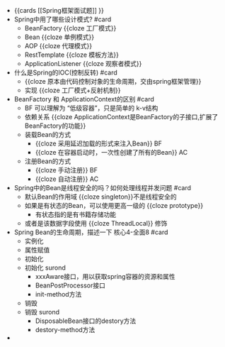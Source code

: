 - {{cards [[Spring框架面试题]] }}
- Spring中用了哪些设计模式? #card
	- BeanFactory {{cloze 工厂模式}}
	- Bean {{cloze 单例模式}}
	- AOP {{cloze 代理模式}}
	- RestTemplate {{cloze 模板方法}}
	- ApplicationListener {{cloze 观察者模式}}
- 什么是Spring的IOC(控制反转) #card
	- {{cloze 原本由代码控制对象的生命周期，交由spring框架管理}}
	- 实现 {{cloze 工厂模式+反射机制}}
- BeanFactory 和 ApplicationContext的区别 #card
	- BF 可以理解为 “低级容器”，只是简单的 k-v结构
	- 依赖关系 {{cloze ApplicationContext是BeanFactory的子接口,扩展了BeanFactory的功能}}
	- 装载Bean的方式
		- {{cloze 采用延迟加载的形式来注入Bean}} BF
		- {{cloze 在容器启动时，一次性创建了所有的Bean}} AC
	- 注册Bean的方式
		- {{cloze 手动注册}} BF
		- {{cloze 自动注册}} AC
- Spring中的Bean是线程安全的吗？如何处理线程并发问题 #card
	- 默认Bean的作用域 {{cloze singleton}}不是线程安全的
	- 如果是有状态的Bean，可以使用更高一级的 {{cloze prototype}}
		- 有状态指的是有书籍存储功能
	- 或者是该数据字段使用 {{cloze ThreadLocal}} 修饰
- Spring Bean的生命周期，描述一下 核心4-全面8 #card
	- 实例化
	- 属性赋值
	- 初始化
	- 初始化 surond
		- xxxAware接口，用以获取spring容器的资源和属性
		- BeanPostProcessor接口
		- init-method方法
	- 销毁
	- 销毁 surond
		- DisposableBean接口的destory方法
		- destory-method方法
-
